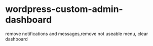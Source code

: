 # wordpress-custom-admin-dashboard
remove notifications and messages,remove not useable menu, clear dashboard
